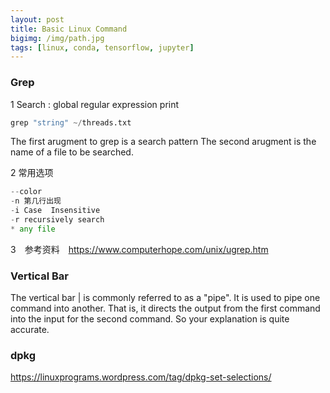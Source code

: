 ```yaml
---
layout: post
title: Basic Linux Command
bigimg: /img/path.jpg
tags: [linux, conda, tensorflow, jupyter]
---
```


### Grep
1 Search : global regular expression print 
```Python
grep "string" ~/threads.txt
```
The first arugment to grep is a search pattern
The second arugment is the name of a file to be searched.

2 常用选项

```python
--color
-n 第几行出现
-i Case  Insensitive
-r recursively search 
* any file
```

3　参考资料　https://www.computerhope.com/unix/ugrep.htm

### Vertical Bar

The vertical bar | is commonly referred to as a "pipe". It is used to pipe one command into another. That is, it directs the output from the first command into the input for the second command. So your explanation is quite accurate.


### dpkg
https://linuxprograms.wordpress.com/tag/dpkg-set-selections/
